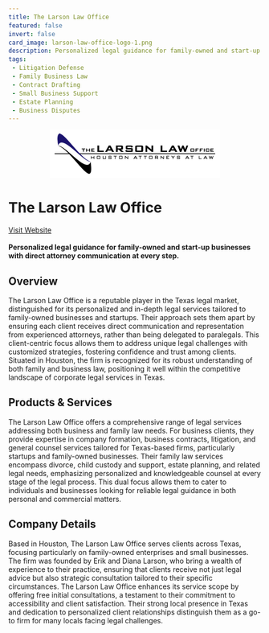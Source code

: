 ```yaml
---
title: The Larson Law Office
featured: false
invert: false
card_image: larson-law-office-logo-1.png
description: Personalized legal guidance for family-owned and start-up businesses with direct attorney communication at every step.
tags: 
 - Litigation Defense
 - Family Business Law
 - Contract Drafting
 - Small Business Support
 - Estate Planning
 - Business Disputes
---
```


<div align="center">
<a href="https://www.thelarsonlawoffice.com/business-law/">
<img src="larson-law-office-logo-1.png" alt="Logo" style="min-width: 200px; max-width: 600px; height: auto;" >
</a>
</div>

# The Larson Law Office
<a href="https://www.thelarsonlawoffice.com/business-law/">Visit Website</a>
<br>
<br>
**Personalized legal guidance for family-owned and start-up businesses with direct attorney communication at every step.**

## Overview
The Larson Law Office is a reputable player in the Texas legal market, distinguished for its personalized and in-depth legal services tailored to family-owned businesses and startups. Their approach sets them apart by ensuring each client receives direct communication and representation from experienced attorneys, rather than being delegated to paralegals. This client-centric focus allows them to address unique legal challenges with customized strategies, fostering confidence and trust among clients. Situated in Houston, the firm is recognized for its robust understanding of both family and business law, positioning it well within the competitive landscape of corporate legal services in Texas.
## Products & Services 
The Larson Law Office offers a comprehensive range of legal services addressing both business and family law needs. For business clients, they provide expertise in company formation, business contracts, litigation, and general counsel services tailored for Texas-based firms, particularly startups and family-owned businesses. Their family law services encompass divorce, child custody and support, estate planning, and related legal needs, emphasizing personalized and knowledgeable counsel at every stage of the legal process. This dual focus allows them to cater to individuals and businesses looking for reliable legal guidance in both personal and commercial matters.
## Company Details 
Based in Houston, The Larson Law Office serves clients across Texas, focusing particularly on family-owned enterprises and small businesses. The firm was founded by Erik and Diana Larson, who bring a wealth of experience to their practice, ensuring that clients receive not just legal advice but also strategic consultation tailored to their specific circumstances. The Larson Law Office enhances its service scope by offering free initial consultations, a testament to their commitment to accessibility and client satisfaction. Their strong local presence in Texas and dedication to personalized client relationships distinguish them as a go-to firm for many locals facing legal challenges.

